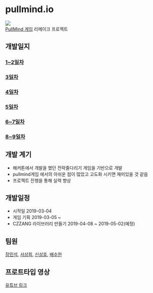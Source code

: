 # pullmind.io
![](https://github.com/C-Meister/PullMind/blob/master/image/%EC%8A%AC%EB%9D%BC%EC%9D%B4%EB%93%9C2.JPG)  
[PullMind 게임](https://github.com/C-Meister/PullMind) 리메이크 프로젝트

## 개발일지
### [1~2일차](https://github.com/C-Meister/pullmind.io/blob/master/develoment/1-2.md)
### [3일차](https://github.com/C-Meister/pullmind.io/blob/master/develoment/3.md)
### [4일차](https://github.com/C-Meister/pullmind.io/blob/master/develoment/4.md)
### [5일차](https://github.com/C-Meister/pullmind.io/blob/master/develoment/5.md)
### [6~7일차](https://github.com/C-Meister/pullmind.io/blob/master/develoment/6-7.md)
### [8~9일차](https://github.com/C-Meister/pullmind.io/blob/master/develoment/8-9.md)

## 개발 계기
- 해커톤에서 개발을 했던 전략줄다리기 게임을 기반으로 개발
- pullmind게임 에서의 아쉬운 점이 많았고 고도화 시키면 재미있을 것 같음
- 프로젝트 진행을 통해 실력 향상

## 개발일정  
- 시작일 2019-03-04 
- 게임 기획 2019-03-05 ~
- CZZANG 라이브러리 만들기 2019-04-08 ~ 2019-05-02(예정)

## 팀원
[장민석](https://github.com/msjang4), [서상희](https://github.com/tbvjaos510), [신상호](https://github.com/ShinSH0), [배수한](https://github.com/SoohanBae)  

## 프로트타입 영상
[유튜브 링크](https://www.youtube.com/watch?v=FuKS8mzk_M4)
